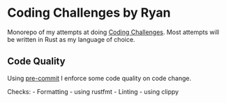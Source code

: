 # Coding Challenges by Ryan

Monorepo of my attempts at doing [Coding Challenges](https://codingchallenges.fyi/). Most attempts will be written in Rust as my language of choice.

## Code Quality

Using [pre-commit](https://pre-commit.com) I enforce some code quality on code change.

Checks:
    - Formatting - using rustfmt
    - Linting - using clippy
